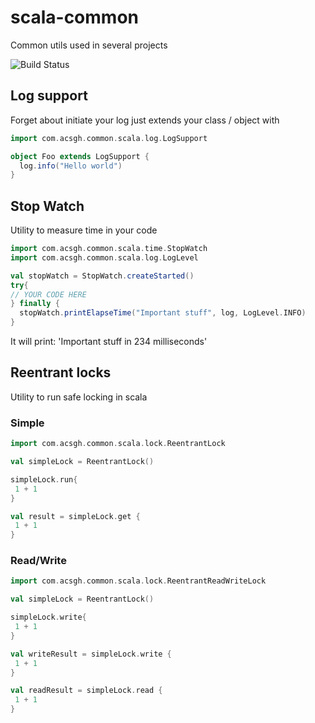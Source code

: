 # scala-common
Common utils used in several projects

![Build Status](https://travis-ci.org/albertoteloko/scala-common.svg?branch=master)

## Log support
Forget about initiate your log just extends your class / object with 

```scala
import com.acsgh.common.scala.log.LogSupport

object Foo extends LogSupport {
  log.info("Hello world")
}
```



## Stop Watch

Utility to measure time in your code

```scala
import com.acsgh.common.scala.time.StopWatch
import com.acsgh.common.scala.log.LogLevel

val stopWatch = StopWatch.createStarted()
try{
// YOUR CODE HERE
} finally {
  stopWatch.printElapseTime("Important stuff", log, LogLevel.INFO)
}
```

It will print:
'Important stuff in 234 milliseconds'

## Reentrant locks

Utility to run safe locking in scala

### Simple
```scala
import com.acsgh.common.scala.lock.ReentrantLock

val simpleLock = ReentrantLock()

simpleLock.run{
 1 + 1
}

val result = simpleLock.get {
 1 + 1
}
```

### Read/Write
```scala
import com.acsgh.common.scala.lock.ReentrantReadWriteLock

val simpleLock = ReentrantLock()

simpleLock.write{
 1 + 1
}

val writeResult = simpleLock.write {
 1 + 1
}

val readResult = simpleLock.read {
 1 + 1
}

```
